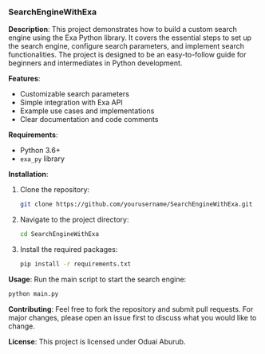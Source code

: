 
### SearchEngineWithExa

**Description**: This project demonstrates how to build a custom search engine using the Exa Python library. It covers the essential steps to set up the search engine, configure search parameters, and implement search functionalities. The project is designed to be an easy-to-follow guide for beginners and intermediates in Python development.

**Features**:
- Customizable search parameters
- Simple integration with Exa API
- Example use cases and implementations
- Clear documentation and code comments

**Requirements**:
- Python 3.6+
- `exa_py` library

**Installation**:
1. Clone the repository:
   ```bash
   git clone https://github.com/yourusername/SearchEngineWithExa.git
   ```
2. Navigate to the project directory:
   ```bash
   cd SearchEngineWithExa
   ```
3. Install the required packages:
   ```bash
   pip install -r requirements.txt
   ```

**Usage**:
Run the main script to start the search engine:
   ```bash
   python main.py
   ```

**Contributing**:
Feel free to fork the repository and submit pull requests. For major changes, please open an issue first to discuss what you would like to change.

**License**:
This project is licensed under Oduai Aburub.
